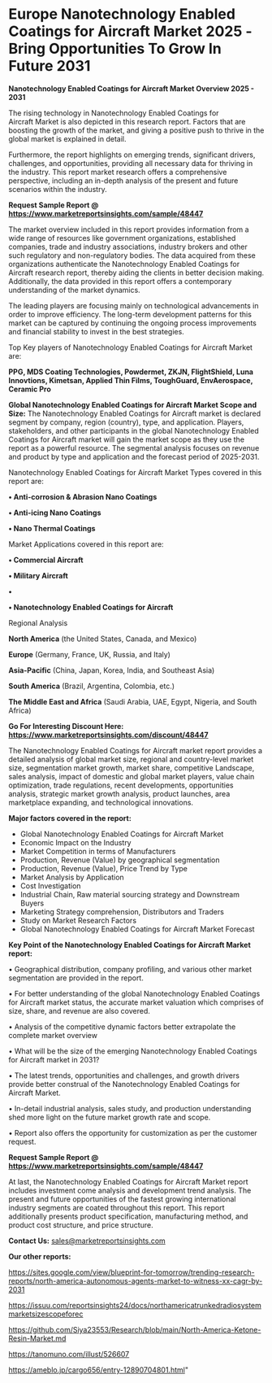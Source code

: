 # Europe Nanotechnology Enabled Coatings for Aircraft Market 2025 -Bring Opportunities To Grow In Future 2031

<Strong> Nanotechnology Enabled Coatings for Aircraft Market Overview 2025 - 2031</strong>

The rising technology in Nanotechnology Enabled Coatings for Aircraft Market is also depicted in this research report. Factors that are boosting the growth of the market, and giving a positive push to thrive in the global market is explained in detail.

Furthermore, the report highlights on emerging trends, significant drivers, challenges, and opportunities, providing all necessary data for thriving in the industry. This report market research offers a comprehensive perspective, including an in-depth analysis of the present and future scenarios within the industry.

<strong>Request Sample Report @ <a href=https://www.marketreportsinsights.com/sample/48447>https://www.marketreportsinsights.com/sample/48447</a></strong>

The market overview included in this report provides information from a wide range of resources like government organizations, established companies, trade and industry associations, industry brokers and other such regulatory and non-regulatory bodies. The data acquired from these organizations authenticate the Nanotechnology Enabled Coatings for Aircraft research report, thereby aiding the clients in better decision making. Additionally, the data provided in this report offers a contemporary understanding of the market dynamics.

The leading players are focusing mainly on technological advancements in order to improve efficiency. The long-term development patterns for this market can be captured by continuing the ongoing process improvements and financial stability to invest in the best strategies.

Top Key players of Nanotechnology Enabled Coatings for Aircraft Market are:

<strong>PPG, MDS Coating Technologies, Powdermet, ZKJN, FlightShield, Luna Innovtions, Kimetsan, Applied Thin Films, ToughGuard, EnvAerospace, Ceramic Pro</strong>

<strong><b>Global Nanotechnology Enabled Coatings for Aircraft Market Scope and Size:</b></strong>
The Nanotechnology Enabled Coatings for Aircraft market is declared segment by company, region (country), type, and application. Players, stakeholders, and other participants in the global Nanotechnology Enabled Coatings for Aircraft market will gain the market scope as they use the report as a powerful resource. The segmental analysis focuses on revenue and product by type and application and the forecast period of 2025-2031.

Nanotechnology Enabled Coatings for Aircraft Market Types covered in this report are:

<strong>•  Anti-corrosion & Abrasion Nano Coatings

•  Anti-icing Nano Coatings

•  Nano Thermal Coatings</strong>

Market Applications covered in this report are:

<strong>•  Commercial Aircraft

•  Military Aircraft

•  

•  Nanotechnology Enabled Coatings for Aircraft</strong> 

Regional Analysis

<strong>North America</strong> (the United States, Canada, and Mexico)

<strong>Europe</strong> (Germany, France, UK, Russia, and Italy)

<strong>Asia-Pacific</strong> (China, Japan, Korea, India, and Southeast Asia)

<strong>South America</strong> (Brazil, Argentina, Colombia, etc.)

<strong>The Middle East and Africa</strong> (Saudi Arabia, UAE, Egypt, Nigeria, and South Africa)

<strong>Go For Interesting Discount Here: <a href=https://www.marketreportsinsights.com/discount/48447>https://www.marketreportsinsights.com/discount/48447</a></strong>

The Nanotechnology Enabled Coatings for Aircraft market report provides a detailed analysis of global market size, regional and country-level market size, segmentation market growth, market share, competitive Landscape, sales analysis, impact of domestic and global market players, value chain optimization, trade regulations, recent developments, opportunities analysis, strategic market growth analysis, product launches, area marketplace expanding, and technological innovations.

<strong><b>Major factors covered in the report:</b></strong>
<ul>
  <li>Global Nanotechnology Enabled Coatings for Aircraft Market </li>
  <li>Economic Impact on the Industry</li>
  <li>Market Competition in terms of Manufacturers</li>
  <li>Production, Revenue (Value) by geographical segmentation</li>
  <li>Production, Revenue (Value), Price Trend by Type</li>
  <li>Market Analysis by Application</li>
  <li>Cost Investigation</li>
  <li>Industrial Chain, Raw material sourcing strategy and Downstream Buyers</li>
  <li>Marketing Strategy comprehension, Distributors and Traders</li>
  <li>Study on Market Research Factors</li>
  <li>Global Nanotechnology Enabled Coatings for Aircraft Market Forecast</li>
</ul>

<strong><b>Key Point of the Nanotechnology Enabled Coatings for Aircraft Market report:</b></strong>

• Geographical distribution, company profiling, and various other market segmentation are provided in the report.

• For better understanding of the global Nanotechnology Enabled Coatings for Aircraft market status, the accurate market valuation which comprises of size, share, and revenue are also covered.

• Analysis of the competitive dynamic factors better extrapolate the complete market overview

• What will be the size of the emerging Nanotechnology Enabled Coatings for Aircraft market in 2031?

• The latest trends, opportunities and challenges, and growth drivers provide better construal of the Nanotechnology Enabled Coatings for Aircraft Market.

• In-detail industrial analysis, sales study, and production understanding shed more light on the future market growth rate and scope.

• Report also offers the opportunity for customization as per the customer request.

<strong>Request Sample Report @ <a href=https://www.marketreportsinsights.com/sample/48447>https://www.marketreportsinsights.com/sample/48447</a></strong>

At last, the Nanotechnology Enabled Coatings for Aircraft Market report includes investment come analysis and development trend analysis. The present and future opportunities of the fastest growing international industry segments are coated throughout this report. This report additionally presents product specification, manufacturing method, and product cost structure, and price structure.

<strong>Contact Us:</strong>
sales@marketreportsinsights.com

<strong>Our other reports:</strong>

<a href=https://sites.google.com/view/blueprint-for-tomorrow/trending-research-reports/north-america-autonomous-agents-market-to-witness-xx-cagr-by-2031>https://sites.google.com/view/blueprint-for-tomorrow/trending-research-reports/north-america-autonomous-agents-market-to-witness-xx-cagr-by-2031</a>

<a href=https://issuu.com/reportsinsights24/docs/northamericatrunkedradiosystemmarketsizescopeforec>https://issuu.com/reportsinsights24/docs/northamericatrunkedradiosystemmarketsizescopeforec</a>

<a href=https://github.com/Siya23553/Research/blob/main/North-America-Ketone-Resin-Market.md>https://github.com/Siya23553/Research/blob/main/North-America-Ketone-Resin-Market.md</a>

<a href=https://tanomuno.com/illust/526607>https://tanomuno.com/illust/526607</a>

<a href=https://ameblo.jp/cargo656/entry-12890704801.html>https://ameblo.jp/cargo656/entry-12890704801.html</a>"
